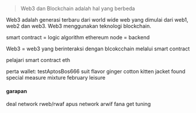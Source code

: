 

> Web3 dan Blockchain adalah hal yang berbeda

Web3 adalah generasi terbaru dari world wide web yang dimulai dari web1, web2 dan web3.
Web3 menggunakan teknologi blockchain.

smart contract = logic algorithm
ethereum node = backend

Web3 = web3 yang berinteraksi dengan blcokcchain melalui smart contract

pelajari smart contract eth

perta wallet: testAptosBos666
suit flavor ginger cotton kitten jacket found special measure mixture february leisure

#### garapan
deal network
rweb/rwaf
apus network
arwif
fana
get tuning
